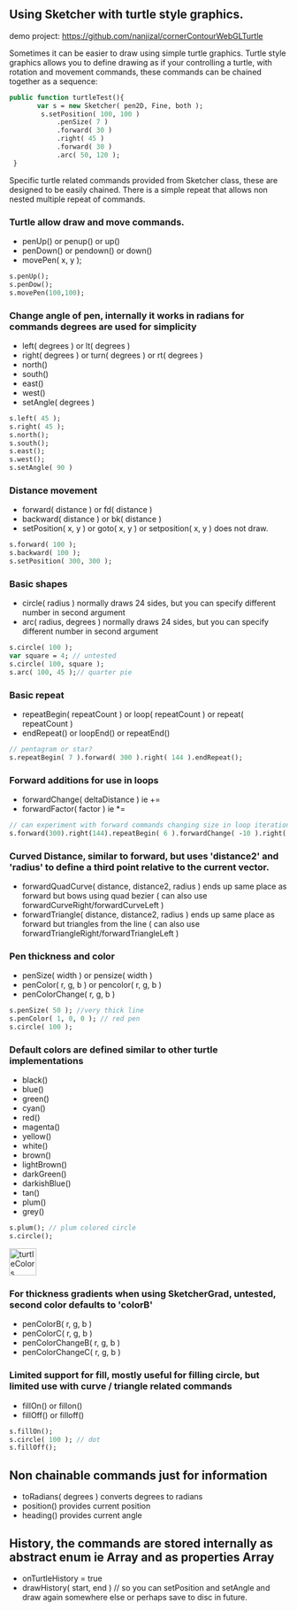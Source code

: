 ## Using Sketcher with turtle style graphics.

demo project: https://github.com/nanjizal/cornerContourWebGLTurtle
  
Sometimes it can be easier to draw using simple turtle graphics. 
Turtle style graphics allows you to define drawing as if your controlling a turtle, with rotation and movement commands,
these commands can be chained together as a sequence:


```Haxe
public function turtleTest(){
       var s = new Sketcher( pen2D, Fine, both );
        s.setPosition( 100, 100 )
            .penSize( 7 )
            .forward( 30 )
            .right( 45 )
            .forward( 30 )
            .arc( 50, 120 );
 }
 ```

Specific turtle related commands provided from Sketcher class, these are designed to be easily chained.
There is a simple repeat that allows non nested multiple repeat of commands.

### Turtle allow draw and move commands.  
- penUp() or penup() or up()
- penDown() or pendown() or down()
- movePen( x, y );
```Haxe
s.penUp();
s.penDow();
s.movePen(100,100);
```
### Change angle of pen, internally it works in radians for commands degrees are used for simplicity
- left( degrees ) or lt( degrees )
- right( degrees ) or turn( degrees ) or rt( degrees )
- north()
- south()
- east()
- west()
- setAngle( degrees )
```Haxe
s.left( 45 );
s.right( 45 );
s.north();
s.south();
s.east();
s.west();
s.setAngle( 90 )
```

### Distance movement
- forward( distance ) or fd( distance )
- backward( distance ) or bk( distance )
- setPosition( x, y ) or goto( x, y ) or setposition( x, y ) does not draw.
```Haxe
s.forward( 100 );
s.backward( 100 );
s.setPosition( 300, 300 );
```

### Basic shapes
- circle( radius ) normally draws 24 sides, but you can specify different number in second argument 
- arc( radius, degrees ) normally draws 24 sides, but you can specify different number in second argument
```Haxe
s.circle( 100 );
var square = 4; // untested
s.circle( 100, square );
s.arc( 100, 45 );// quarter pie
```

### Basic repeat
- repeatBegin( repeatCount ) or loop( repeatCount ) or repeat( repeatCount )
- endRepeat() or loopEnd() or repeatEnd() 
```Haxe
// pentagram or star?
s.repeatBegin( 7 ).forward( 300 ).right( 144 ).endRepeat();
```
### Forward additions for use in loops
- forwardChange( deltaDistance ) ie +=
- forwardFactor( factor )        ie *=
```Haxe
// can experiment with forward commands changing size in loop iteration
s.forward(300).right(144).repeatBegin( 6 ).forwardChange( -10 ).right( 144 ).endRepeat();
```

### Curved Distance, similar to forward, but uses 'distance2' and 'radius' to define a third point relative to the current vector.
- forwardQuadCurve( distance, distance2, radius ) ends up same place as forward but bows using quad bezier
( can also use forwardCurveRight/forwardCurveLeft )
- forwardTriangle( distance, distance2, radius ) ends up same place as forward but triangles from the line
( can also use forwardTriangleRight/forwardTriangleLeft )

### Pen thickness and color
- penSize( width ) or pensize( width )
- penColor( r, g, b ) or pencolor( r, g, b )
- penColorChange( r, g, b )
```Haxe
s.penSize( 50 ); //very thick line
s.penColor( 1, 0, 0 ); // red pen
s.circle( 100 );
```

### Default colors are defined similar to other turtle implementations
- black()
- blue()
- green()
- cyan()
- red()
- magenta()
- yellow()
- white()
- brown()
- lightBrown()
- darkGreen()
- darkishBlue()
- tan()
- plum()
- grey()
```Haxe
s.plum(); // plum colored circle
s.circle();
```
<img width="49" alt="turtleColors" src="https://user-images.githubusercontent.com/20134338/134170061-4cbaad26-110c-4db9-a9bc-3bc437eac4fa.png">


### For thickness gradients when using SketcherGrad, untested, second color defaults to 'colorB'
- penColorB( r, g, b )
- penColorC( r, g, b )
- penColorChangeB( r, g, b )
- penColorChangeC( r, g, b )

### Limited support for fill, mostly useful for filling circle, but limited use with curve / triangle related commands
- fillOn() or fillon()
- fillOff() or filloff()
```Haxe
s.fillOn();
s.circle( 100 ); // dot
s.fillOff();
```

## Non chainable commands just for information
- toRadians( degrees ) converts degrees to radians
- position() provides current position
- heading() provides current angle

## History, the commands are stored internally as abstract enum ie Array<TurtleCommand> and as properties Array<Float>
- onTurtleHistory = true
- drawHistory( start, end )  // so you can setPosition and setAngle and draw again somewhere else or perhaps save to disc in future.
